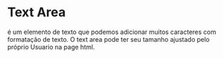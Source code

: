 # Text Area
é um elemento de texto que podemos adicionar muitos caracteres com formatação de texto.
O text area pode ter seu tamanho ajustado pelo próprio Usuario na page html.
